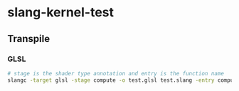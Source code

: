 # slang-kernel-test

## Transpile

### GLSL

``` bash
# stage is the shader type annotation and entry is the function name
slangc -target glsl -stage compute -o test.glsl test.slang -entry computeMain
```